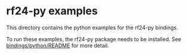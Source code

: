 # rf24-py examples

This directory contains the python examples for the rf24-py bindings.

To run these examples, the rf24-py package needs to be installed.
See [bindings/python/README](../../bindings/python/README.md) for more detail.
